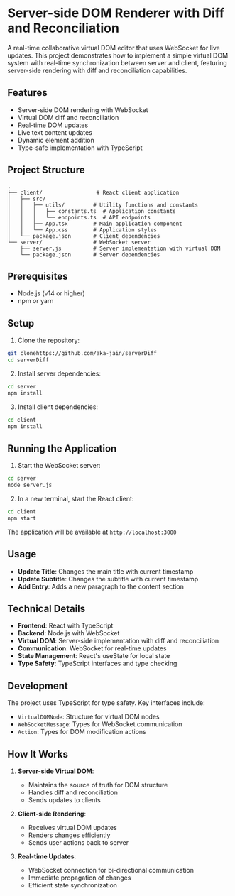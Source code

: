 # Server-side DOM Renderer with Diff and Reconciliation

A real-time collaborative virtual DOM editor that uses WebSocket for live updates. This project demonstrates how to implement a simple virtual DOM system with real-time synchronization between server and client, featuring server-side rendering with diff and reconciliation capabilities.

## Features

- Server-side DOM rendering with WebSocket
- Virtual DOM diff and reconciliation
- Real-time DOM updates
- Live text content updates
- Dynamic element addition
- Type-safe implementation with TypeScript

## Project Structure

```
.
├── client/                 # React client application
│   ├── src/
│   │   ├── utils/         # Utility functions and constants
│   │   │   ├── constants.ts  # Application constants
│   │   │   └── endpoints.ts  # API endpoints
│   │   ├── App.tsx        # Main application component
│   │   └── App.css        # Application styles
│   └── package.json       # Client dependencies
└── server/                # WebSocket server
    ├── server.js          # Server implementation with virtual DOM
    └── package.json       # Server dependencies
```

## Prerequisites

- Node.js (v14 or higher)
- npm or yarn

## Setup

1. Clone the repository:
```bash
git clonehttps://github.com/aka-jain/serverDiff
cd serverDiff
```

2. Install server dependencies:
```bash
cd server
npm install
```

3. Install client dependencies:
```bash
cd client
npm install
```

## Running the Application

1. Start the WebSocket server:
```bash
cd server
node server.js
```

2. In a new terminal, start the React client:
```bash
cd client
npm start
```

The application will be available at `http://localhost:3000`

## Usage

- **Update Title**: Changes the main title with current timestamp
- **Update Subtitle**: Changes the subtitle with current timestamp
- **Add Entry**: Adds a new paragraph to the content section

## Technical Details

- **Frontend**: React with TypeScript
- **Backend**: Node.js with WebSocket
- **Virtual DOM**: Server-side implementation with diff and reconciliation
- **Communication**: WebSocket for real-time updates
- **State Management**: React's useState for local state
- **Type Safety**: TypeScript interfaces and type checking

## Development

The project uses TypeScript for type safety. Key interfaces include:

- `VirtualDOMNode`: Structure for virtual DOM nodes
- `WebSocketMessage`: Types for WebSocket communication
- `Action`: Types for DOM modification actions

## How It Works

1. **Server-side Virtual DOM**:
   - Maintains the source of truth for DOM structure
   - Handles diff and reconciliation
   - Sends updates to clients

2. **Client-side Rendering**:
   - Receives virtual DOM updates
   - Renders changes efficiently
   - Sends user actions back to server

3. **Real-time Updates**:
   - WebSocket connection for bi-directional communication
   - Immediate propagation of changes
   - Efficient state synchronization
